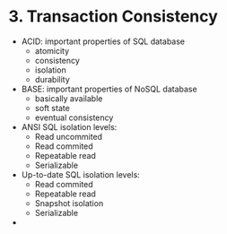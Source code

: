 # 3. Transaction Consistency

- ACID: important properties of SQL database
    - atomicity
    - consistency
    - isolation
    - durability
- BASE: important properties of NoSQL database
    - basically available
    - soft state
    - eventual consistency
- ANSI SQL isolation levels:
    - Read uncommited
    - Read commited
    - Repeatable read
    - Serializable
- Up-to-date SQL isolation levels:
    - Read commited
    - Repeatable read
    - Snapshot isolation
    - Serializable
- 
